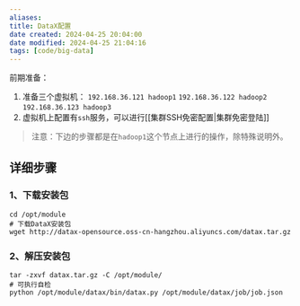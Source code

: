 ```yaml
---
aliases: 
title: DataX配置
date created: 2024-04-25 20:04:00
date modified: 2024-04-25 21:04:16
tags: [code/big-data]
---
```

前期准备：
1. 准备三个虚拟机： `192.168.36.121 hadoop1` `192.168.36.122 hadoop2` `192.168.36.123 hadoop3`
2. 虚拟机上配置有`ssh`服务，可以进行[[集群SSH免密配置|集群免密登陆]]

> 注意：下边的步骤都是在`hadoop1`这个节点上进行的操作，除特殊说明外。

## 详细步骤
### 1、下载安装包
```shell
cd /opt/module
# 下载DataX安装包
wget http://datax-opensource.oss-cn-hangzhou.aliyuncs.com/datax.tar.gz
```
### 2、解压安装包
```shell
tar -zxvf datax.tar.gz -C /opt/module/
# 可执行自检
python /opt/module/datax/bin/datax.py /opt/module/datax/job/job.json
```
